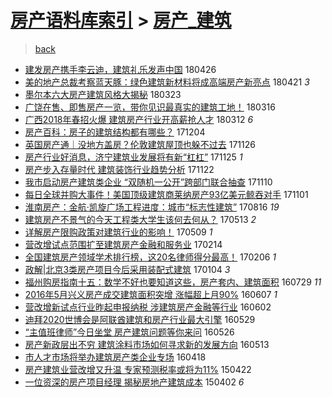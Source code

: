 [房产语料库索引](../../README.md)  > [房产_建筑](房产_建筑.md)
====
> [back](../README.md)

- [建发房产携手李云迪，建筑礼乐发声中国](http://jkwz.applinzi.com/ittc/7096349564833629191.html#%E5%BB%BA%E5%8F%91%E6%88%BF%E4%BA%A7%E6%90%BA%E6%89%8B%E6%9D%8E%E4%BA%91%E8%BF%AA%EF%BC%8C%E5%BB%BA%E7%AD%91%E7%A4%BC%E4%B9%90%E5%8F%91%E5%A3%B0%E4%B8%AD%E5%9B%BD) 180426  
- [美的地产总裁考察蓝天豚：绿色建筑新材料将成高端房产新亮点](http://jkwz.applinzi.com/ittc/7094475523810133002.html#%E7%BE%8E%E7%9A%84%E5%9C%B0%E4%BA%A7%E6%80%BB%E8%A3%81%E8%80%83%E5%AF%9F%E8%93%9D%E5%A4%A9%E8%B1%9A%EF%BC%9A%E7%BB%BF%E8%89%B2%E5%BB%BA%E7%AD%91%E6%96%B0%E6%9D%90%E6%96%99%E5%B0%86%E6%88%90%E9%AB%98%E7%AB%AF%E6%88%BF%E4%BA%A7%E6%96%B0%E4%BA%AE%E7%82%B9) 180421 *3* 
- [墨尔本六大房产建筑风格大揭秘](http://jkwz.applinzi.com/ittc/7083640125718529041.html#%E5%A2%A8%E5%B0%94%E6%9C%AC%E5%85%AD%E5%A4%A7%E6%88%BF%E4%BA%A7%E5%BB%BA%E7%AD%91%E9%A3%8E%E6%A0%BC%E5%A4%A7%E6%8F%AD%E7%A7%98) 180323  
- [广饶在售、即售房产一览，带你见识最真实的建筑工地！](http://jkwz.applinzi.com/ittc/7081134011458257931.html#%E5%B9%BF%E9%A5%B6%E5%9C%A8%E5%94%AE%E3%80%81%E5%8D%B3%E5%94%AE%E6%88%BF%E4%BA%A7%E4%B8%80%E8%A7%88%EF%BC%8C%E5%B8%A6%E4%BD%A0%E8%A7%81%E8%AF%86%E6%9C%80%E7%9C%9F%E5%AE%9E%E7%9A%84%E5%BB%BA%E7%AD%91%E5%B7%A5%E5%9C%B0%EF%BC%81) 180316  
- [广西2018年春招火爆 建筑房产行业开高薪抢人才](http://jkwz.applinzi.com/ittc/7079377902133314570.html#%E5%B9%BF%E8%A5%BF2018%E5%B9%B4%E6%98%A5%E6%8B%9B%E7%81%AB%E7%88%86+%E5%BB%BA%E7%AD%91%E6%88%BF%E4%BA%A7%E8%A1%8C%E4%B8%9A%E5%BC%80%E9%AB%98%E8%96%AA%E6%8A%A2%E4%BA%BA%E6%89%8D) 180312 *6* 
- [房产百科：房子的建筑结构都有哪些？](http://jkwz.applinzi.com/ittc/7043279204718740497.html#%E6%88%BF%E4%BA%A7%E7%99%BE%E7%A7%91%EF%BC%9A%E6%88%BF%E5%AD%90%E7%9A%84%E5%BB%BA%E7%AD%91%E7%BB%93%E6%9E%84%E9%83%BD%E6%9C%89%E5%93%AA%E4%BA%9B%EF%BC%9F) 171204  
- [英国房产通｜没地方盖房？伦敦建筑屋顶也躲不过去](http://jkwz.applinzi.com/ittc/7039917366861890577.html#%E8%8B%B1%E5%9B%BD%E6%88%BF%E4%BA%A7%E9%80%9A%EF%BD%9C%E6%B2%A1%E5%9C%B0%E6%96%B9%E7%9B%96%E6%88%BF%EF%BC%9F%E4%BC%A6%E6%95%A6%E5%BB%BA%E7%AD%91%E5%B1%8B%E9%A1%B6%E4%B9%9F%E8%BA%B2%E4%B8%8D%E8%BF%87%E5%8E%BB) 171126  
- [房产行业好消息，济宁建筑业发展将有新“杠杠”](http://jkwz.applinzi.com/ittc/7039986261056554001.html#%E6%88%BF%E4%BA%A7%E8%A1%8C%E4%B8%9A%E5%A5%BD%E6%B6%88%E6%81%AF%EF%BC%8C%E6%B5%8E%E5%AE%81%E5%BB%BA%E7%AD%91%E4%B8%9A%E5%8F%91%E5%B1%95%E5%B0%86%E6%9C%89%E6%96%B0%E2%80%9C%E6%9D%A0%E6%9D%A0%E2%80%9D) 171125 *1* 
- [房产步入存量时代 建筑装饰行业趋势分析](http://jkwz.applinzi.com/ittc/7038766039008019472.html#%E6%88%BF%E4%BA%A7%E6%AD%A5%E5%85%A5%E5%AD%98%E9%87%8F%E6%97%B6%E4%BB%A3+%E5%BB%BA%E7%AD%91%E8%A3%85%E9%A5%B0%E8%A1%8C%E4%B8%9A%E8%B6%8B%E5%8A%BF%E5%88%86%E6%9E%90) 171122  
- [我市启动房产建筑类企业 “双随机一公开”跨部门联合抽查](http://jkwz.applinzi.com/ittc/7034273614914913296.html#%E6%88%91%E5%B8%82%E5%90%AF%E5%8A%A8%E6%88%BF%E4%BA%A7%E5%BB%BA%E7%AD%91%E7%B1%BB%E4%BC%81%E4%B8%9A+%E2%80%9C%E5%8F%8C%E9%9A%8F%E6%9C%BA%E4%B8%80%E5%85%AC%E5%BC%80%E2%80%9D%E8%B7%A8%E9%83%A8%E9%97%A8%E8%81%94%E5%90%88%E6%8A%BD%E6%9F%A5) 171110  
- [每日全球并购大事件！美国顶级建筑商莱纳房产93亿美元鲸吞对手](http://jkwz.applinzi.com/ittc/7030913797844370449.html#%E6%AF%8F%E6%97%A5%E5%85%A8%E7%90%83%E5%B9%B6%E8%B4%AD%E5%A4%A7%E4%BA%8B%E4%BB%B6%EF%BC%81%E7%BE%8E%E5%9B%BD%E9%A1%B6%E7%BA%A7%E5%BB%BA%E7%AD%91%E5%95%86%E8%8E%B1%E7%BA%B3%E6%88%BF%E4%BA%A793%E4%BA%BF%E7%BE%8E%E5%85%83%E9%B2%B8%E5%90%9E%E5%AF%B9%E6%89%8B) 171101  
- [淮南房产：金航·凯旋广场工程进度：城市“标志性建筑”](http://jkwz.applinzi.com/ittc/7002320569637536784.html#%E6%B7%AE%E5%8D%97%E6%88%BF%E4%BA%A7%EF%BC%9A%E9%87%91%E8%88%AA%C2%B7%E5%87%AF%E6%97%8B%E5%B9%BF%E5%9C%BA%E5%B7%A5%E7%A8%8B%E8%BF%9B%E5%BA%A6%EF%BC%9A%E5%9F%8E%E5%B8%82%E2%80%9C%E6%A0%87%E5%BF%97%E6%80%A7%E5%BB%BA%E7%AD%91%E2%80%9D) 170816 *19* 
- [建筑房产不景气的今天工程类大学生该何去何从？](http://jkwz.applinzi.com/ittc/6966932735712035844.html#%E5%BB%BA%E7%AD%91%E6%88%BF%E4%BA%A7%E4%B8%8D%E6%99%AF%E6%B0%94%E7%9A%84%E4%BB%8A%E5%A4%A9%E5%B7%A5%E7%A8%8B%E7%B1%BB%E5%A4%A7%E5%AD%A6%E7%94%9F%E8%AF%A5%E4%BD%95%E5%8E%BB%E4%BD%95%E4%BB%8E%EF%BC%9F) 170513 *2* 
- [详解房产限购政策对建筑行业的影响！](http://jkwz.applinzi.com/ittc/6965595032735187972.html#%E8%AF%A6%E8%A7%A3%E6%88%BF%E4%BA%A7%E9%99%90%E8%B4%AD%E6%94%BF%E7%AD%96%E5%AF%B9%E5%BB%BA%E7%AD%91%E8%A1%8C%E4%B8%9A%E7%9A%84%E5%BD%B1%E5%93%8D%EF%BC%81) 170509 *1* 
- [营改增试点范围扩至建筑房产金融和服务业](http://jkwz.applinzi.com/ittc/6934434524242134021.html#%E8%90%A5%E6%94%B9%E5%A2%9E%E8%AF%95%E7%82%B9%E8%8C%83%E5%9B%B4%E6%89%A9%E8%87%B3%E5%BB%BA%E7%AD%91%E6%88%BF%E4%BA%A7%E9%87%91%E8%9E%8D%E5%92%8C%E6%9C%8D%E5%8A%A1%E4%B8%9A) 170214  
- [全国建筑房产领域学术排行榜，这20名律师得分最高！](http://jkwz.applinzi.com/ittc/6931467206402769924.html#%E5%85%A8%E5%9B%BD%E5%BB%BA%E7%AD%91%E6%88%BF%E4%BA%A7%E9%A2%86%E5%9F%9F%E5%AD%A6%E6%9C%AF%E6%8E%92%E8%A1%8C%E6%A6%9C%EF%BC%8C%E8%BF%9920%E5%90%8D%E5%BE%8B%E5%B8%88%E5%BE%97%E5%88%86%E6%9C%80%E9%AB%98%EF%BC%81) 170206 *1* 
- [政解|北京3类房产项目今后采用装配式建筑](http://jkwz.applinzi.com/ittc/6919368725651522565.html#%E6%94%BF%E8%A7%A3%7C%E5%8C%97%E4%BA%AC3%E7%B1%BB%E6%88%BF%E4%BA%A7%E9%A1%B9%E7%9B%AE%E4%BB%8A%E5%90%8E%E9%87%87%E7%94%A8%E8%A3%85%E9%85%8D%E5%BC%8F%E5%BB%BA%E7%AD%91) 170104 *3* 
- [福州购房指南十五：数学不好也要知道这些，房产套内、建筑面积](http://jkwz.applinzi.com/ittc/6860297562015400964.html#%E7%A6%8F%E5%B7%9E%E8%B4%AD%E6%88%BF%E6%8C%87%E5%8D%97%E5%8D%81%E4%BA%94%EF%BC%9A%E6%95%B0%E5%AD%A6%E4%B8%8D%E5%A5%BD%E4%B9%9F%E8%A6%81%E7%9F%A5%E9%81%93%E8%BF%99%E4%BA%9B%EF%BC%8C%E6%88%BF%E4%BA%A7%E5%A5%97%E5%86%85%E3%80%81%E5%BB%BA%E7%AD%91%E9%9D%A2%E7%A7%AF) 160729 *11* 
- [2016年5月兴义房产成交建筑面积突增 涨幅超上月90%](http://jkwz.applinzi.com/ittc/6841018580426310660.html#2016%E5%B9%B45%E6%9C%88%E5%85%B4%E4%B9%89%E6%88%BF%E4%BA%A7%E6%88%90%E4%BA%A4%E5%BB%BA%E7%AD%91%E9%9D%A2%E7%A7%AF%E7%AA%81%E5%A2%9E+%E6%B6%A8%E5%B9%85%E8%B6%85%E4%B8%8A%E6%9C%8890%25) 160607 *1* 
- [营改增新试点行业昨起申报纳税 涉建筑房产金融等行业](http://jkwz.applinzi.com/ittc/6839025408372376580.html#%E8%90%A5%E6%94%B9%E5%A2%9E%E6%96%B0%E8%AF%95%E7%82%B9%E8%A1%8C%E4%B8%9A%E6%98%A8%E8%B5%B7%E7%94%B3%E6%8A%A5%E7%BA%B3%E7%A8%8E+%E6%B6%89%E5%BB%BA%E7%AD%91%E6%88%BF%E4%BA%A7%E9%87%91%E8%9E%8D%E7%AD%89%E8%A1%8C%E4%B8%9A) 160602  
- [迪拜2020世博会是阿联酋建筑和房产行业最大引擎](http://jkwz.applinzi.com/ittc/6837695160036885509.html#%E8%BF%AA%E6%8B%9C2020%E4%B8%96%E5%8D%9A%E4%BC%9A%E6%98%AF%E9%98%BF%E8%81%94%E9%85%8B%E5%BB%BA%E7%AD%91%E5%92%8C%E6%88%BF%E4%BA%A7%E8%A1%8C%E4%B8%9A%E6%9C%80%E5%A4%A7%E5%BC%95%E6%93%8E) 160529  
- [“主值班律师”今日坐堂 房产建筑问题等你来问](http://jkwz.applinzi.com/ittc/6836423185347904516.html#%E2%80%9C%E4%B8%BB%E5%80%BC%E7%8F%AD%E5%BE%8B%E5%B8%88%E2%80%9D%E4%BB%8A%E6%97%A5%E5%9D%90%E5%A0%82+%E6%88%BF%E4%BA%A7%E5%BB%BA%E7%AD%91%E9%97%AE%E9%A2%98%E7%AD%89%E4%BD%A0%E6%9D%A5%E9%97%AE) 160526  
- [房产新政层出不穷 建筑涂料市场如何寻求新的发展方向](http://jkwz.applinzi.com/ittc/6831638098114774021.html#%E6%88%BF%E4%BA%A7%E6%96%B0%E6%94%BF%E5%B1%82%E5%87%BA%E4%B8%8D%E7%A9%B7+%E5%BB%BA%E7%AD%91%E6%B6%82%E6%96%99%E5%B8%82%E5%9C%BA%E5%A6%82%E4%BD%95%E5%AF%BB%E6%B1%82%E6%96%B0%E7%9A%84%E5%8F%91%E5%B1%95%E6%96%B9%E5%90%91) 160513  
- [市人才市场将举办建筑房产类企业专场](http://jkwz.applinzi.com/ittc/6822347813400609797.html#%E5%B8%82%E4%BA%BA%E6%89%8D%E5%B8%82%E5%9C%BA%E5%B0%86%E4%B8%BE%E5%8A%9E%E5%BB%BA%E7%AD%91%E6%88%BF%E4%BA%A7%E7%B1%BB%E4%BC%81%E4%B8%9A%E4%B8%93%E5%9C%BA) 160418  
- [房产建筑业营改增又升温 专家预测税率或将为11%](http://jkwz.applinzi.com/ittc/547650611406787505.html#%E6%88%BF%E4%BA%A7%E5%BB%BA%E7%AD%91%E4%B8%9A%E8%90%A5%E6%94%B9%E5%A2%9E%E5%8F%88%E5%8D%87%E6%B8%A9+%E4%B8%93%E5%AE%B6%E9%A2%84%E6%B5%8B%E7%A8%8E%E7%8E%87%E6%88%96%E5%B0%86%E4%B8%BA11%25) 150422  
- [一位资深的房产项目经理 揭秘房地产建筑成本](http://jkwz.applinzi.com/ittc/547650611402018652.html#%E4%B8%80%E4%BD%8D%E8%B5%84%E6%B7%B1%E7%9A%84%E6%88%BF%E4%BA%A7%E9%A1%B9%E7%9B%AE%E7%BB%8F%E7%90%86+%E6%8F%AD%E7%A7%98%E6%88%BF%E5%9C%B0%E4%BA%A7%E5%BB%BA%E7%AD%91%E6%88%90%E6%9C%AC) 150402 *6* 
